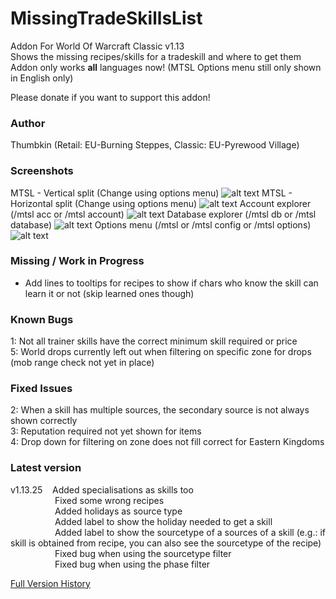 # MissingTradeSkillsList
Addon For World Of Warcraft Classic v1.13  
Shows the missing recipes/skills for a tradeskill and where to get them  
Addon only works **all** languages now! (MTSL Options menu still only shown in English only)  

Please donate if you want to support this addon!

### Author
Thumbkin (Retail: EU-Burning Steppes, Classic: EU-Pyrewood Village)

### Screenshots
MTSL - Vertical split (Change using options menu)
![alt text](https://media.forgecdn.net/attachments/266/746/mtsl_main.png "Missing TradeSkills List - Vertical Split")
MTSL - Horizontal split (Change using options menu)
![alt text](https://media.forgecdn.net/attachments/265/614/mtsl_main_horizontal.png "Missing TradeSkills List - Horizontal Split")
Account explorer (/mtsl acc or /mtsl account)
![alt text](https://media.forgecdn.net/attachments/265/616/mtsl_account.png "Missing TradeSkills List - Account explorer")
Database explorer (/mtsl db or /mtsl database)
![alt text](https://media.forgecdn.net/attachments/265/615/mtsl_database.png "Missing TradeSkills List - Database explorer")
Options menu (/mtsl or /mtsl config or /mtsl options)
![alt text](https://media.forgecdn.net/attachments/266/869/mtsl_options.png "Missing TradeSkills List - Options menu")

### Missing / Work in Progress

  * Add lines to tooltips for recipes to show if chars who know the skill can learn it or not (skip learned ones though)

### Known Bugs

1: Not all trainer skills have the correct minimum skill required or price  
5: World drops currently left out when filtering on specific zone for drops (mob range check not yet in place)  

### Fixed Issues

2: When a skill has multiple sources, the secondary source is not always shown correctly  
3: Reputation required not yet shown for items  
4: Drop down for filtering on zone does not fill correct for Eastern Kingdoms  

### Latest version 
v1.13.25&nbsp;&nbsp;&nbsp;&nbsp;Added specialisations as skills too  
&nbsp;&nbsp;&nbsp;&nbsp;&nbsp;&nbsp;&nbsp;&nbsp;&nbsp;&nbsp;&nbsp;&nbsp;&nbsp;&nbsp;&nbsp;&nbsp;&nbsp;&nbsp;Fixed some wrong recipes  
&nbsp;&nbsp;&nbsp;&nbsp;&nbsp;&nbsp;&nbsp;&nbsp;&nbsp;&nbsp;&nbsp;&nbsp;&nbsp;&nbsp;&nbsp;&nbsp;&nbsp;&nbsp;Added holidays as source type  
&nbsp;&nbsp;&nbsp;&nbsp;&nbsp;&nbsp;&nbsp;&nbsp;&nbsp;&nbsp;&nbsp;&nbsp;&nbsp;&nbsp;&nbsp;&nbsp;&nbsp;&nbsp;Added label to show the holiday needed to get a skill  
&nbsp;&nbsp;&nbsp;&nbsp;&nbsp;&nbsp;&nbsp;&nbsp;&nbsp;&nbsp;&nbsp;&nbsp;&nbsp;&nbsp;&nbsp;&nbsp;&nbsp;&nbsp;Added label to show the sourcetype of a sources of a skill  (e.g.: if skill is obtained from recipe, you can also see the sourcetype of the recipe)  
&nbsp;&nbsp;&nbsp;&nbsp;&nbsp;&nbsp;&nbsp;&nbsp;&nbsp;&nbsp;&nbsp;&nbsp;&nbsp;&nbsp;&nbsp;&nbsp;&nbsp;&nbsp;Fixed bug when using the sourcetype filter  
&nbsp;&nbsp;&nbsp;&nbsp;&nbsp;&nbsp;&nbsp;&nbsp;&nbsp;&nbsp;&nbsp;&nbsp;&nbsp;&nbsp;&nbsp;&nbsp;&nbsp;&nbsp;Fixed bug when using the phase filter  

[Full Version History](VERSION_HISTORY.md)